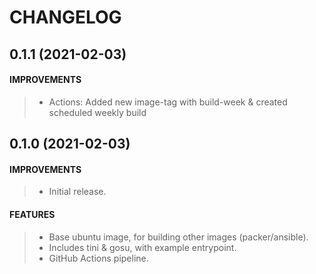 # CHANGELOG

## 0.1.1 (2021-02-03)
#### IMPROVEMENTS
> * Actions: Added new image-tag with build-week & created scheduled weekly build

## 0.1.0 (2021-02-03)
#### IMPROVEMENTS
> * Initial release.
#### FEATURES
> * Base ubuntu image, for building other images (packer/ansible).
> * Includes tini & gosu, with example entrypoint.
> * GitHub Actions pipeline.
